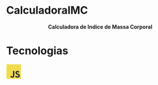 # CalculadoraIMC
<p align="center"><strong>Calculadora de Indice de Massa Corporal</strong></p>

# Tecnologias 
<a href="https://developer.mozilla.org/en-US/docs/Web/JavaScript" target="_blank" rel="noreferrer"> <img src="https://raw.githubusercontent.com/devicons/devicon/master/icons/javascript/javascript-original.svg" alt="javascript" width="40" height="40"/>
